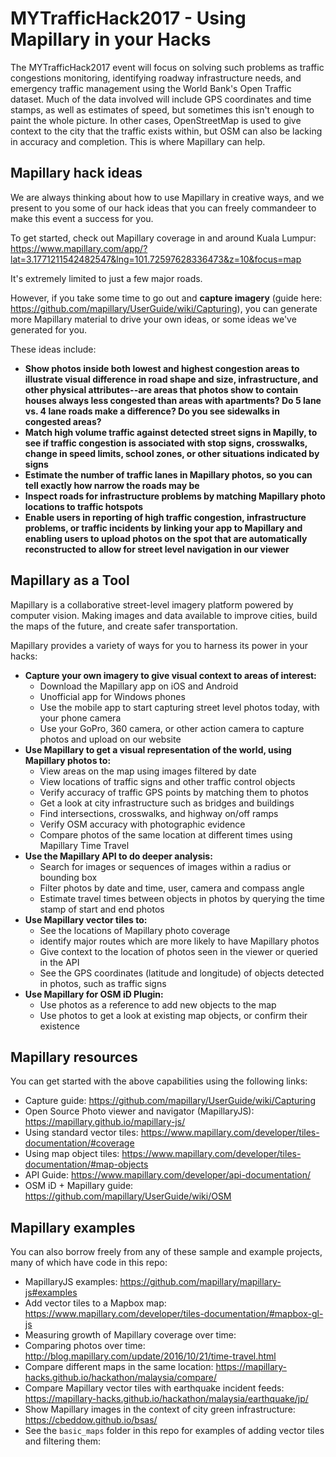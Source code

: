 # MYTrafficHack2017 - Using Mapillary in your Hacks

The MYTrafficHack2017 event will focus on solving such problems as traffic congestions monitoring, identifying roadway infrastructure needs, and emergency traffic management using the World Bank's Open Traffic dataset. Much of the data involved will include GPS coordinates and time stamps, as well as estimates of speed, but sometimes this isn't enough to paint the whole picture. In other cases, OpenStreetMap is used to give context to the city that the traffic exists within, but OSM can also be lacking in accuracy and completion. This is where Mapillary can help.

## Mapillary hack ideas

We are always thinking about how to use Mapillary in creative ways, and we present to you some of our hack ideas that you can freely commandeer to make this event a success for you. 

To get started, check out Mapillary coverage in and around Kuala Lumpur: https://www.mapillary.com/app/?lat=3.1771211542482547&lng=101.72597628336473&z=10&focus=map

It's extremely limited to just a few major roads. 

However, if you take some time to go out and **capture imagery** (guide here: https://github.com/mapillary/UserGuide/wiki/Capturing), you can generate more Mapillary material to drive your own ideas, or some ideas we've generated for you.

These ideas include:

* **Show photos inside both lowest and highest congestion areas to illustrate visual difference in road shape and size, infrastructure, and other physical attributes--are areas that photos show to contain houses always less congested than areas with apartments? Do 5 lane vs. 4 lane roads make a difference? Do you see sidewalks in congested areas?**
* **Match high volume traffic against detected street signs in Mapilly, to see if traffic congestion is associated with stop signs, crosswalks, change in speed limits, school zones, or other situations indicated by signs**
* **Estimate the number of traffic lanes in Mapillary photos, so you can tell exactly how narrow the roads may be**
* **Inspect roads for infrastructure problems by matching Mapillary photo locations to traffic hotspots**
* **Enable users in reporting of high traffic congestion, infrastructure problems, or traffic incidents by linking your app to Mapillary and enabling users to upload photos on the spot that are automatically reconstructed to allow for street level navigation in our viewer**

## Mapillary as a Tool

Mapillary is a collaborative street-level imagery platform powered by computer vision. Making images and data available to improve cities, build the maps of the future, and create safer transportation. 

Mapillary provides a variety of ways for you to harness its power in your hacks:

* **Capture your own imagery to give visual context to areas of interest:**
  * Download the Mapillary app on iOS and Android
  * Unofficial app for Windows phones
  * Use the mobile app to start capturing street level photos today, with your phone camera
  * Use your GoPro, 360 camera, or other action camera to capture photos and upload on our website
* **Use Mapillary to get a visual representation of the world, using Mapillary photos to:**
  * View areas on the map using images filtered by date
  * View locations of traffic signs and other traffic control objects
  * Verify accuracy of traffic GPS points by matching them to photos
  * Get a look at city infrastructure such as bridges and buildings
  * Find intersections, crosswalks, and highway on/off ramps
  * Verify OSM accuracy with photographic evidence
  * Compare photos of the same location at different times using Mapillary Time Travel
* **Use the Mapillary API to do deeper analysis:**
  * Search for images or sequences of images within a radius or bounding box
  * Filter photos by date and time, user, camera and compass angle
  * Estimate travel times between objects in photos by querying the time stamp of start and end photos
* **Use Mapillary vector tiles to:**
  * See the locations of Mapillary photo coverage
  * identify major routes which are more likely to have Mapillary photos
  * Give context to the location of photos seen in the viewer or queried in the API
  * See the GPS coordinates (latitude and longitude) of objects detected in photos, such as traffic signs
* **Use Mapillary for OSM iD Plugin:**
  * Use photos as a reference to add new objects to the map
  * Use photos to get a look at existing map objects, or confirm their existence

## Mapillary resources

You can get started with the above capabilities using the following links:

* Capture guide: https://github.com/mapillary/UserGuide/wiki/Capturing
* Open Source Photo viewer and navigator (MapillaryJS): https://mapillary.github.io/mapillary-js/
* Using standard vector tiles: https://www.mapillary.com/developer/tiles-documentation/#coverage
* Using map object tiles: https://www.mapillary.com/developer/tiles-documentation/#map-objects
* API Guide: https://www.mapillary.com/developer/api-documentation/
* OSM iD + Mapillary guide: https://github.com/mapillary/UserGuide/wiki/OSM

## Mapillary examples

You can also borrow freely from any of these sample and example projects, many of which have code in this repo:

* MapillaryJS examples: https://github.com/mapillary/mapillary-js#examples
* Add vector tiles to a Mapbox map: https://www.mapillary.com/developer/tiles-documentation/#mapbox-gl-js
* Measuring growth of Mapillary coverage over time: 
* Comparing photos over time: http://blog.mapillary.com/update/2016/10/21/time-travel.html
* Compare different maps in the same location: https://mapillary-hacks.github.io/hackathon/malaysia/compare/
* Compare Mapillary vector tiles with earthquake incident feeds: https://mapillary-hacks.github.io/hackathon/malaysia/earthquake/jp/
* Show Mapillary images in the context of city green infrastructure: https://cbeddow.github.io/bsas/
* See the `basic_maps` folder in this repo for examples of adding vector tiles and filtering them: 
 
